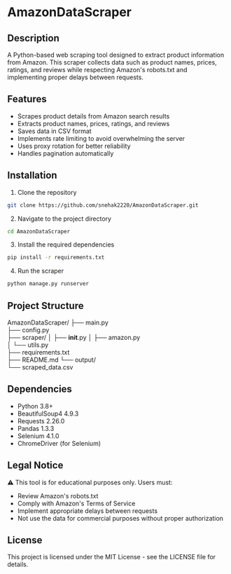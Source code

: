 # AmazonDataScraper

## Description
A Python-based web scraping tool designed to extract product information from Amazon. This scraper collects data such as product names, prices, ratings, and reviews while respecting Amazon's robots.txt and implementing proper delays between requests.

## Features
- Scrapes product details from Amazon search results
- Extracts product names, prices, ratings, and reviews
- Saves data in CSV format
- Implements rate limiting to avoid overwhelming the server
- Uses proxy rotation for better reliability
- Handles pagination automatically

## Installation
1. Clone the repository
```bash
git clone https://github.com/snehak2220/AmazonDataScraper.git
```
2. Navigate to the project directory
```bash
cd AmazonDataScraper
```
3. Install the required dependencies
```bash
pip install -r requirements.txt
```
4. Run the scraper
```bash
python manage.py runserver
```
## Project Structure
AmazonDataScraper/
├── main.py              
├── config.py            
├── scraper/
│   ├── __init__.py
│   ├── amazon.py       
│   └── utils.py        
├── requirements.txt    
├── README.md
└── output/            
    └── scraped_data.csv

## Dependencies
- Python 3.8+
- BeautifulSoup4 4.9.3
- Requests 2.26.0
- Pandas 1.3.3
- Selenium 4.1.0
- ChromeDriver (for Selenium)

## Legal Notice
⚠️ This tool is for educational purposes only. Users must:

- Review Amazon's robots.txt
- Comply with Amazon's Terms of Service
- Implement appropriate delays between requests
- Not use the data for commercial purposes without proper authorization

## License
This project is licensed under the MIT License - see the LICENSE file for details.

